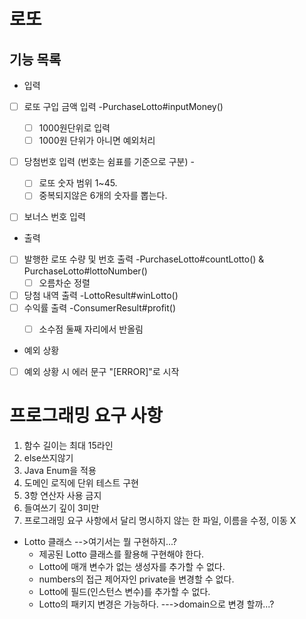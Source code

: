 # 로또

## 기능 목록
- 입력
- [ ] 로또 구입 금액 입력 -PurchaseLotto#inputMoney()
  - [ ] 1000원단위로 입력
  - [ ] 1000원 단위가 아니면 예외처리
- [ ] 당첨번호 입력 (번호는 쉼표를 기준으로 구분) -
  - [ ] 로또 숫자 범위 1~45.
  - [ ] 중복되지않은 6개의 숫자를 뽑는다.
- [ ] 보너스 번호 입력


- 출력
- [ ] 발행한 로또 수량 및 번호 출력 -PurchaseLotto#countLotto() & PurchaseLotto#lottoNumber()
  - [ ] 오름차순 정렬
- [ ] 당첨 내역 출력 -LottoResult#winLotto()
- [ ] 수익률 출력 -ConsumerResult#profit()
  - [ ] 소수점 둘째 자리에서 반올림


- 예외 상황
- [ ] 예외 상황 시 에러 문구 "[ERROR]"로 시작


# 프로그래밍 요구 사항
1. 함수 길이는 최대 15라인
2. else쓰지않기
3. Java Enum을 적용
4. 도메인 로직에 단위 테스트 구현
5. 3항 연산자 사용 금지
6. 들여쓰기 깊이 3미만
7. 프로그래밍 요구 사항에서 달리 명시하지 않는 한 파일, 이름을 수정, 이동 X
- Lotto 클래스 -->여기서는 뭘 구현하지...?
  - 제공된 Lotto 클래스를 활용해 구현해야 한다.
  - Lotto에 매개 변수가 없는 생성자를 추가할 수 없다.
  - numbers의 접근 제어자인 private을 변경할 수 없다.
  - Lotto에 필드(인스턴스 변수)를 추가할 수 없다.
  - Lotto의 패키지 변경은 가능하다. --->domain으로 변경 할까...?